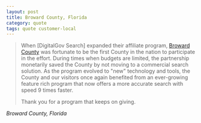 ```yaml
---
layout: post
title: Broward County, Florida
category: quote
tags: quote customer-local
---
```


> When [DigitalGov Search] expanded their affiliate program, [Broward County](http://www.broward.org) was fortunate to be the first County in the nation to participate in the effort. During times when budgets are limited, the partnership monetarily saved the County by not moving to a commercial search solution. As the program evolved to "new" technology and tools, the County and our visitors once again benefited from an ever-growing feature rich program that now offers a more accurate search with speed 9 times faster.
> 
> Thank you for a program that keeps on giving.

<cite>Broward County, Florida</cite>